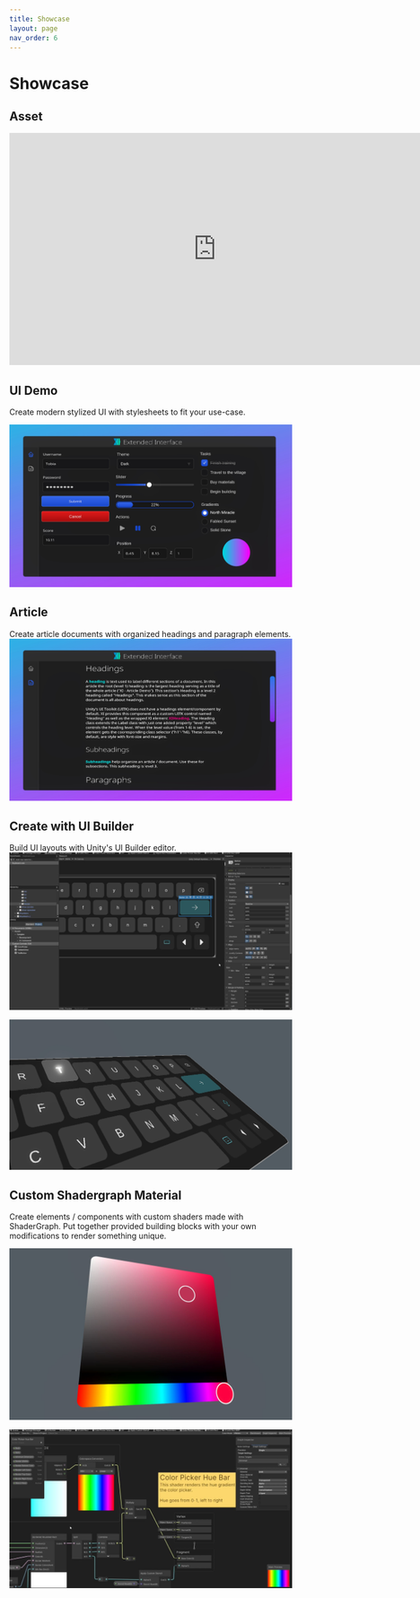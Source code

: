 ```yaml
---
title: Showcase
layout: page
nav_order: 6
---
```


# Showcase

## Asset

<iframe width="736" height="414" src="https://www.youtube.com/embed/CQt7BUXqAi4" frameborder="0" allowfullscreen></iframe>

## UI Demo

Create modern stylized UI with stylesheets to fit your use-case.

![Demo Home](/assets/demo_home.JPG)

## Article

Create article documents with organized headings and paragraph elements.
![Demo Article](/assets/demo_article.JPG)

## Create with UI Builder

Build UI layouts with Unity's UI Builder editor.
![Keyboard UIB](/assets/keyboard_uib.JPG)

![Keyboard Banner](/assets/keyboard-banner.jpg)

## Custom Shadergraph Material

Create elements / components with custom shaders made with ShaderGraph. Put together provided building blocks with your own modifications to render something unique.

![Custom Shadergraph Material](/assets/custom_element.jpg)

![Shadergraph Graph View](/assets/shadergraph_ex.JPG)
